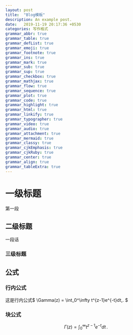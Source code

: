```yaml
---
layout: post
title:  "Blog模板"
description: An example post.
date:   2019-11-19 20:17:36 +0530
categories: 写作格式
grammar_abbr: true
grammar_table: true
grammar_defList: true
grammar_emoji: true
grammar_footnote: true
grammar_ins: true
grammar_mark: true
grammar_sub: true
grammar_sup: true
grammar_checkbox: true
grammar_mathjax: true
grammar_flow: true
grammar_sequence: true
grammar_plot: true
grammar_code: true
grammar_highlight: true
grammar_html: true
grammar_linkify: true
grammar_typographer: true
grammar_video: true
grammar_audio: true
grammar_attachment: true
grammar_mermaid: true
grammar_classy: true
grammar_cjkEmphasis: true
grammar_cjkRuby: true
grammar_center: true
grammar_align: true
grammar_tableExtra: true
---
```



# 一级标题
第一段
## 二级标题
一段话
### 三级标题

## 公式

### 行内公式

这是行内公式$ \Gamma(z) = \int_0^\infty t^{z-1}e^{-t}dt\,. $

### 块公式

$$\Gamma(z) = \int_0^\infty t^{z-1}e^{-t}dt\,.$$



